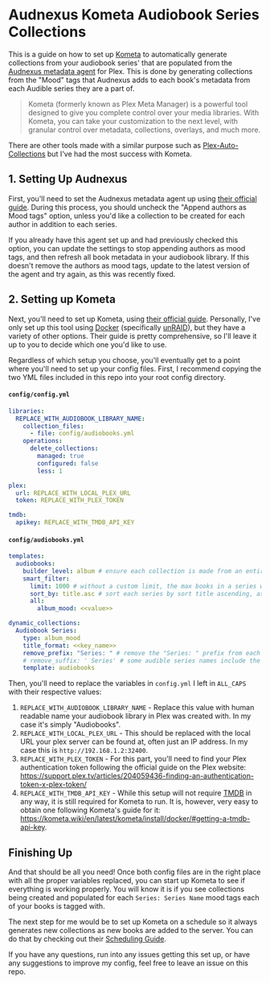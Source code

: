 # Audnexus Kometa Audiobook Series Collections

This is a guide on how to set up
[Kometa](https://github.com/Kometa-Team/Kometa) to
automatically generate collections from your audiobook series' that are
populated from the
[Audnexus metadata agent](https://github.com/djdembeck/Audnexus.bundle) for
Plex. This is done by generating collections from the "Mood" tags that Audnexus
adds to each book's metadata from each Audible series they are a part of.

> Kometa (formerly known as Plex Meta Manager) is a powerful tool designed
> to give you complete control over your media libraries. With Kometa, you
> can take your customization to the next level, with granular control over
> metadata, collections, overlays, and much more.

There are other tools made with a similar purpose such as
[Plex-Auto-Collections](https://github.com/mza921/Plex-Auto-Collections) but
I've had the most success with Kometa.

## 1. Setting Up Audnexus

First, you'll need to set the Audnexus metadata agent up using
[their official guide](https://github.com/djdembeck/Audnexus.bundle#getting_started).
During this process, you should uncheck the "Append authors as Mood tags"
option, unless you'd like a collection to be created for each author in addition
to each series.

If you already have this agent set up and had previously checked
this option, you can update the settings to stop appending authors as mood tags,
and then refresh all book metadata in your audiobook library. If this doesn't
remove the authors as mood tags, update to the latest version of the agent and try
again, as this was recently fixed.

## 2. Setting up Kometa

Next, you'll need to set up Kometa, using
[their official guide](https://kometa.wiki/en/latest/kometa/install/overview/).
Personally, I've only set up this tool using
[Docker](https://kometa.wiki/en/latest/kometa/install/docker/)
(specifically
[unRAID](https://kometa.wiki/en/latest/kometa/install/unraid/)), but they have a
variety of other options. Their guide is pretty comprehensive, so I'll leave it
up to you to decide which one you'd like to use.

Regardless of which setup you choose, you'll eventually get to a point where
you'll need to set up your config files. First, I recommend copying the two YML
files included in this repo into your root config directory.

#### `config/config.yml`

```yml
libraries:
  REPLACE_WITH_AUDIOBOOK_LIBRARY_NAME:
    collection_files:
      - file: config/audiobooks.yml
    operations:
      delete_collections:
        managed: true
        configured: false
        less: 1

plex:
  url: REPLACE_WITH_LOCAL_PLEX_URL
  token: REPLACE_WITH_PLEX_TOKEN

tmdb:
  apikey: REPLACE_WITH_TMDB_API_KEY
```

#### `config/audiobooks.yml`

```yml
templates:
  audiobooks:
    builder_level: album # ensure each collection is made from an entire book's album, not individual tracks on it
    smart_filter:
      limit: 1000 # without a custom limit, the max books in a series will be cut off at 10.
      sort_by: title.asc # sort each series by sort title ascending, as the sort title for each book in a series (from the metadata agent) should keep them in order. without this, the books in the collection will be sorted by total plays.
      all:
        album_mood: <<value>>

dynamic_collections:
  Audiobook Series:
    type: album_mood
    title_format: <<key_name>>
    remove_prefix: "Series: " # remove the "Series: " prefix from each Series name added by Audnexus before creating a collection from it.
    # remove_suffix: ' Series' # some audible series names include the word "Series" at the end. If you'd like to remove that, uncomment this option.
    template: audiobooks
```

Then, you'll need to replace the variables in `config.yml` I left in `ALL_CAPS`
with their respective values:

1. `REPLACE_WITH_AUDIOBOOK_LIBRARY_NAME` - Replace this value with human
   readable name your audiobook library in Plex was created with. In my case
   it's simply "Audiobooks".
2. `REPLACE_WITH_LOCAL_PLEX_URL` - This should be replaced with the local URL
   your plex server can be found at, often just an IP address. In my case this
   is `http://192.168.1.2:32400`.
3. `REPLACE_WITH_PLEX_TOKEN` - For this part, you'll need to find your Plex
   authentication token following the official guide on the Plex website: https://support.plex.tv/articles/204059436-finding-an-authentication-token-x-plex-token/
4. `REPLACE_WITH_TMDB_API_KEY` - While this setup will not require
   [TMDB](https://www.themoviedb.org/) in any way, it is still required for
   Kometa to run. It is, however, very easy to obtain one following
   Kometa's guide for it: https://kometa.wiki/en/latest/kometa/install/docker/#getting-a-tmdb-api-key.

## Finishing Up

And that should be all you need! Once both config files are in the right place
with all the proper variables replaced, you can start up Kometa to see if
everything is working properly. You will know it is if you see collections
being created and populated for each `Series: Series Name` mood tags each of
your books is tagged with.

The next step for me would be to set up Kometa on a schedule so it always
generates new collections as new books are added to the server. You can do that
by checking out their
[Scheduling Guide](https://kometa.wiki/en/latest/kometa/guides/scheduling/).

If you have any questions, run into any issues getting this set up, or have any
suggestions to improve my config, feel free to leave an issue on this repo.
